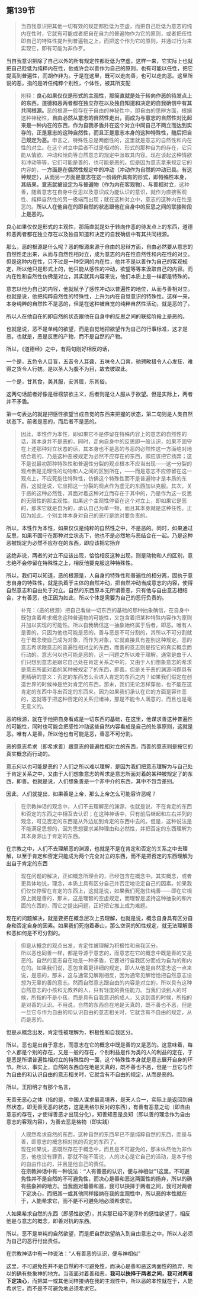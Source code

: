 <h2>第139节</h2><blockquote data-pid="p1uEW7vJ">  当自我意识把其他一切有效的规定都贬低为空虚，而把自己贬低为意志的纯内在性时，它就有可能或者把自在自为的普遍物作为它的原则，或者把任性即自己的特殊性提升到普遍物之上，而把这个作为它的原则，并通过行为来实现它，即有可能为非作歹。</blockquote><p data-pid="aN-wUjAs">当自我意识把除了自己以外的所有规定性都贬低为空虚，这样一来，它实际上也就把自己贬低为纯粹内在性，他或许会以善作为自己的原则，也有可能以任性，把它提高到普遍性，而胡作非为。于是在这里，既可以走向善，也可以走向恶。这里所说的恶，指的是听任纯粹个别性，个体性，被其所支配</p><blockquote data-pid="VI1HdSvW">  附释：<b>良心如果仅仅是形式的主观性，那简直就是处于转向作恶的待发点上的东西，道德和恶两者都在独立存在以及独自知道和决定的自我确信中有其共同根源。</b>恶的根源一般存在于自由的神秘性中，即自由的思辨方面，根据这种神秘性，<b>自由必然从意志的自然性走出，而成为与意志的自然性对比起来是一种内在的东西，作为自我矛盾并在这个对立中同自己不两立而达到实存的，正是意志的这种自然性，而且正是意志本身的这种特殊性，随后把自己规定为恶。</b>申言之，特殊性总是两面性的，这里就是意志的自然性和内在性的对立。在这个对立中后者不过是相对的、形式的那种自为的存在，它只能从情欲、冲动和倾向等自然意志的规定中汲取其内容。现在谈起这种情欲和冲动等等，它们可能是善的，也可能是恶的。但是因为意志拿来规定它的内容的，一<b>方面是在偶然性规定中的冲动（冲动作为自然的冲动已具。有这种规定），从而另一方面是意志在这一阶段所具有的形式，即特殊性本身，其结果，意志就被设定为与普遍物（作为内在客观物）、与善相对立</b>，这种善，随着意志在自身中反思以及意识成为能认识的意识，就作为直接客观性、纯粹自然性的另一极端而出现；就在这种对立中，意志的这种内在性是恶的。<b>所以人在他自在的即自然的状态跟他在自身中的反思之间的联接阶段上是恶的。</b></blockquote><p data-pid="xKQ--0Nl">良心如果仅仅是形式的主观性，那简直就是处于转向作恶的待发点上的东西，道德和恶两者都在独立存在以及独自知道和决定的自我确信中有其共同根源。</p><p data-pid="1c1f_XqA">那么，恶的根源是什么呢？恶的根源来源于自由的思辩方面，自由必然要从意志的自然性走出来，从而与自然性相对立，成为意志的内在性自然性和内在性的对立。但是这种内在性，只不过是一种空洞的内在性，他并不是以善作为自己的客观规定，所以他只是形式上的，他只能从感性的冲动，欲望等等来汲取自己的内容。而内在性和自然性仿佛是对立，其实就其内容来说，他们本质上是一样都是特殊的。</p><p data-pid="ZmCT1s-e">意志以他为自己的内容，他就赋予了感性冲动以普遍性的地位，从而与善相对立。也就是说，他把纯粹自然性的特殊性，上升为内在自觉意识的特殊性。这样一来，本身纯粹的自然性不是恶的，但是在这种被自觉的纯粹自然性活动，就是恶的了。</p><p data-pid="mwEcaWbt">所以人在他自在的即自然的状态跟他在自身中的反思之间的联接阶段上是恶的。</p><p data-pid="1npzs_WW">也就是说，恶不是单纯的欲望，而是自觉地把欲望作为自己的行事标准，这才是恶。也就是，恶是反思的产物，而不是自然的产物。</p><p data-pid="BTGDw5HR">所以，《道德经》之中，有两句刚好相反的话，</p><p data-pid="h4DzWsUZ">一个是，五色令人目盲，五音令人耳聋，五味令人口爽，驰骋畋猎令人心发狂，难得之货令人行妨。是以圣人为腹不为目，故去彼取此。</p><p data-pid="To6DiiqG">一个是，甘其食，美其服，安其居，乐其俗。</p><p data-pid="oVl_jg1x">这两句话前者好像是标榜禁欲主义，后者则是让人服从于欲望。但是实际上，两者并不矛盾。</p><p data-pid="yj6_zYm9">第一句表达的就是把感性欲望当成自觉的东西来把握的状态，第二句则是人类自然状态下。前者是恶的，而后者不是恶的。</p><blockquote data-pid="vdpx734C">因此，本性作为本性，即如果它不是停留在特殊内容上的意志的自然性的话，其本身并不是恶的，同时，走向自身中的反思即一般认识，如果不固守在上述那种对立状态的话，其本身也不是恶的与恶的必然性这一方面绝对地结合着的，乃是这种恶被规定为必然不应存在的东西，即应该把它扬弃；这不是说最初那种特殊性和普遍性分裂的观点根本不应当出现——这一分裂的观点倒是无理性的动物和人之间的区别所在，——而是意志不应停留在这一观点上，不应死抱住特殊性，仿佛这个特殊性而不是普遍物才是本质的东西，这就是说，它应把这一分裂的观点作为虚无的东西加以克服。其次，关于恶的这种必然性，其面对着这种对立而存在于其中的，乃是作为这一反思的无限性的那主观性。如果这个主观性停留在这个对立上，即如果它是恶的，那末它就是自为的，承认自己为单一物，而且其本身就是这种任性。正因为如此，个别主体本身对自己的恶行是绝对要负责的。</blockquote><p data-pid="M5mH9qcY">所以，本性作为本性，如果仅仅是纯粹的自然性之中，不是恶的。同时，如果通过反思，如果不固守在那种对立状态下，他也不是必然地与恶结合在一起。乃是这种恶被规定为必然不应存在的东西，即应该把它扬弃</p><p data-pid="Fr2Ec5bL">这绝非说，两者的对立不应该出现，恰恰相反这种出现，则是动物和人的区别，意志绝不会停留在特殊性之上，相反他要克服这种特殊性。</p><p data-pid="mYb5HZil">所以，我们可以知道，恶的根源是，人自身的特殊性和普遍性的相分离，固执于意志自身的特殊性，就是执着于主体的自然冲动，把自然冲动当成意志的内容，使得自然意志和自由处于对立。自然的东西原本无所谓善恶，只有他与自由意志相结合，才有善恶，也正因为如此，所以个体是需要为自己的恶行负责的。</p><blockquote data-pid="rZMqHT0a">  补充：（恶的根源）把自己看做一切东西的基础的那种抽象确信，在自身中既包含着希求概念这种普遍物的可能性，又包含着把某种特殊内容作为原则并加以实现的可能性。所以自我确信这一抽象始终属于后者，即恶。唯有人是善的，只因为他也可能是恶的。善与恶是不可分割的，其所以不可分割就在于概念使自己成为对象，而作为对象，它就直接具有差别这种规定。恶的意志希求跟意志的普遍性相对立的东西，而善的意志则是按它的真实概念而行动的。意志何以也可能是恶的，这一问题之所以难于理解，通常是由于人们只想到意志是跟它自己处在肯定关系之中的，又由于人们想象意志的希求是意志所面对着的某种被规定了的东西，即善。但是关于恶的渊源问题具有更精确的意义：否定的东西怎么会进入肯定的东西之内？如果我们假定在创造世界的时候神是绝对肯定的东西，那末，我们无论怎样穿凿，也不能在这肯定的东西中寻出否定的东西来，因为如果我们承认在它的方面是容许恶的，这就等于把这种否定的关系归诸神，那是不能令人满意的，而且也是毫无意义的。</blockquote><p data-pid="087lnQMw">恶的根源，就在于他把自身看成是一切东西的基础，在这里，他谋求善这种普遍性的可能性，同时也可能会把感性冲动这些自然内容看成是自己的处事原则，这就是恶。唯有人是善，所以他也有可能是恶，善恶不可分割。</p><p data-pid="aqgR4pxS">恶的意志希求（即希求善）跟意志的普遍性相对立的东西，而善的意志则是按它的真实概念而行动的。</p><p data-pid="FowRnYrW">意志何以也可能是恶的？人们之所以难以理解，是因为我们把意志理解为与自己处于肯定关系之中，又由于人们想象意志的希求是意志所面对着的某种被规定了的东西，即善。也就是说，人们想象善是一个非中介的东西，其中不包含差别。</p><p data-pid="10qB2-hY">因此，人们就提出，如果善是上帝，那么上帝怎么可能容许恶呢？</p><blockquote data-pid="FLhDQuUu">在宗教神话的观念中，人们不去理解恶的渊源，也就是说，不在肯定的东西和否定的东西之中相互去认识；在这种神话中，只有前后继起和左右并列的观念，可见否定的东西是从外边加到肯定的东西中去的。但是，这种说法是不能满足思想的，因为思想要求某种理由和必然性，并把否定的东西理解为其本身源出于肯定的东西。</blockquote><p data-pid="E1MqVPGk">在宗教之中，人们不去理解恶的渊源，也就是不是在肯定和否定的关系之中去理解，以至于肯定和否定只能成为两个完全对立的东西，而不是把否定的东西理解为出自于肯定的东西</p><blockquote data-pid="y_g-mOwJ">  现在问题的解决，正如概念所理会的，已经包含在概念中。其实概念，或者更具体地说，理念，本质上具有区分自己并否定地设定自己的因素。如果我们仅仅停留在肯定的东西上，这就是说，如果我们死抱住纯善——即在它根源上就是善的，那末，这是理智的空虚规定，而理智是坚持这种抽象的和片面的东西的，而它之提出问题，正好把它推上成为难题。</blockquote><p data-pid="7TGa2OCJ">现在的问题解决，就是要把在概念层次上去理解，也就是说，概念自身具有区分自身和否定自身的因素。如果我们死抱着春山，那么空洞的知性规定，就无法理解善和恶如何是不可分割的。</p><blockquote data-pid="-JJpXgNQ">    但是从概念的观点出发，肯定性被理解为积极性和自我区分。<br>    所以恶也同善一样，都是导源于意志的，而意志在它的概念中既是善的又是恶的。自然的意志自在地是一种矛盾，它要进行自我区分而成为自为的和内在的。如果我们说，恶包含着更详细的规定，即人从他是自然意志这一点来说，是恶的，那末，这与通常见解刚相反，因为通常见解恰恰把自然意志设想为无辜的善的意志。然而自然意志跟自由的内容是对立的，所以具有这种自然意志的小孩和无教养的人，只有轻度的责任能力。当我们谈到人的时候，所指的不是小孩，而是具有自我意识的成人，又谈到善的时候，所指的是对善的认识。不用说，自然的东西自在地是天真的，既不善也不恶，但是一旦它与作为自由的和认识自由的意志相关时，它就含有不自由的规定，从而是恶的。</blockquote><p data-pid="G-9ueXYD">但是从概念出发，肯定性被理解为，积极性和自我区分。</p><p data-pid="R8yToz-u">所以，恶也是出自于意志，而意志在它的概念中既是善的又是恶的。这意味着，每个人都是个别的存在，又是一般的存在，个别利益是作为类的人的利益的定在，于是恶是所谓普遍性相对立的特殊性的一面，这个特殊性本身就是意志展开自身的环节。所以，事实上，自然的东西自在地是天真的，既不善也不恶，但是一旦它与作为自由的和认识自由的意志相关时，它就含有不自由的规定，从而是恶的。</p><p data-pid="p3k3haj3">所以，王阳明才有那个名言，</p><p data-pid="_izwx4Zz">无善无恶心之体（指的是，中国人谋求最高境界，是天人合一，实际上是返回到自然状态，即无善无恶的状态，这是黑格尔反对的东西），有善有恶意之动（即自由意志的存在，才使得善恶才出现分化），知善知恶是良知（即以善的理念作为自由意志的客观内容），为善去恶是格物（即实践）</p><blockquote data-pid="9PWfE3Y2"> 人既然希求自然的东西，这种自然的东西早已不是纯粹自然的东西，而是与善，即意志的概念相对抗的否定的东西了。<br>    现在如果说，恶既然存在于概念中，而且是不可避免的，那末纵然他为非作恶，他也没有罪责，那就不能不答说，人的决心是它自己的活动，是本于他的自由作出的，并且是他自己的责任。<br>    <b>在宗教神话中有一种说法：“人有善恶的认识，便与神相似”1这里，不可避免性并不是自然的不可避免性，而决心是善和恶这两面性的扬弃，所以的确有些象神的地方。当我面对着善和恶，我可以抉择于两者之间，我可对两者下定决心，而把其一或其他同样接纳在我的主观性中，所以恶的本性就在于，人能希求它，而不是不可避免地必须希求它。</b></blockquote><p data-pid="VAHb0_6E">人如果希求自然的东西（即感性欲望），其实那已经不是淳朴的感性欲望了，相反他是与意志的概念，即善对抗的东西。</p><p data-pid="k0aLoEhv">所以，恶不是单纯的自然欲望，而是把自然欲望纳入到自由意志之中，所以人必须为自己的恶行付出责任。</p><p data-pid="iGKovlGN">在宗教神话中有一种说法：“人有善恶的认识，便与神相似”</p><p data-pid="Q5v5okkk">这里，不可避免性并不是自然的不可避免性，而决心是善和恶这两面性的扬弃，所以的确有些象神的地方。当我面对着善和恶，<b>我可以抉择于两者之间，我可对两者下定决心</b>，而把其一或其他同样接纳在我的主观性中，所以恶的本性就在于，人能希求它，而不是不可避免地必须希求它。</p><p></p><p></p>